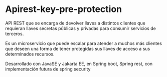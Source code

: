 # Apirest-key-pre-protection

API REST que se encarga de devolver llaves a distintos clientes que requieran llaves secretas públicas y privadas para consumir servicios de terceros.

Es un microservicio que puede escalar para atender a muchos más clientes que deseen una forma de tener protegidas sus llaves de acceso a sus determinados recursos.

Desarrollado con JavaSE y Jakarta EE, en Spring boot, Spring rest, con implementación futura de spring security 
